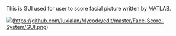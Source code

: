 This is GUI used for user to score facial picture written by MATLAB.

![](img_url)(https://github.com/luxialan/Mycode/edit/master/Face-Score-System/GUI.png)
